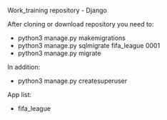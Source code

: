 Work_training repository - Django

After cloning or download repository you need to:
- python3 manage.py makemigrations
- python3 manage.py sqlmigrate fifa_league 0001
- python3 manage.py migrate

In addition:
- python3 manage.py createsuperuser


App list:
- fifa_league
